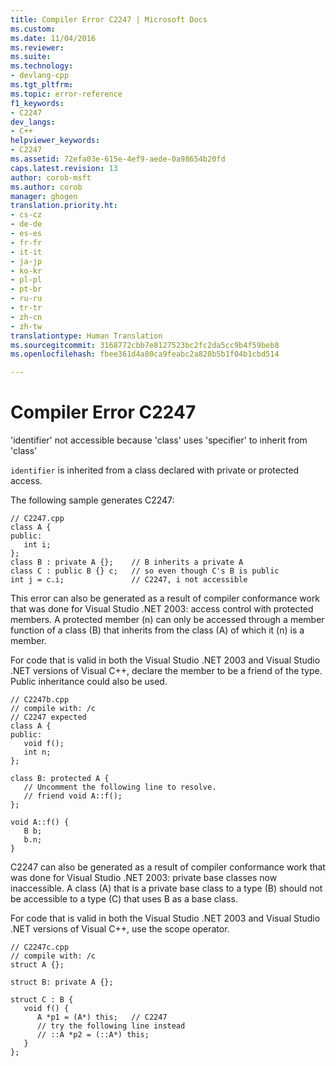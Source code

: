 ```yaml
---
title: Compiler Error C2247 | Microsoft Docs
ms.custom: 
ms.date: 11/04/2016
ms.reviewer: 
ms.suite: 
ms.technology:
- devlang-cpp
ms.tgt_pltfrm: 
ms.topic: error-reference
f1_keywords:
- C2247
dev_langs:
- C++
helpviewer_keywords:
- C2247
ms.assetid: 72efa03e-615e-4ef9-aede-0a98654b20fd
caps.latest.revision: 13
author: corob-msft
ms.author: corob
manager: ghogen
translation.priority.ht:
- cs-cz
- de-de
- es-es
- fr-fr
- it-it
- ja-jp
- ko-kr
- pl-pl
- pt-br
- ru-ru
- tr-tr
- zh-cn
- zh-tw
translationtype: Human Translation
ms.sourcegitcommit: 3168772cbb7e8127523bc2fc2da5cc9b4f59beb8
ms.openlocfilehash: fbee361d4a80ca9feabc2a828b5b1f04b1cbd514

---
```

# Compiler Error C2247
'identifier' not accessible because 'class' uses 'specifier' to inherit from 'class'  
  
 `identifier` is inherited from a class declared with private or protected access.  
  
 The following sample generates C2247:  
  
```  
// C2247.cpp  
class A {  
public:  
   int i;  
};  
class B : private A {};    // B inherits a private A  
class C : public B {} c;   // so even though C's B is public  
int j = c.i;               // C2247, i not accessible  
```  
  
 This error can also be generated as a result of compiler conformance work that was done for Visual Studio .NET 2003: access control with protected members. A protected member (n) can only be accessed through a member function of a class (B) that inherits from the class (A) of which it (n) is a member.  
  
 For code that is valid in both the Visual Studio .NET 2003 and Visual Studio .NET versions of Visual C++, declare the member to be a friend of the type. Public inheritance could also be used.  
  
```  
// C2247b.cpp  
// compile with: /c  
// C2247 expected  
class A {  
public:  
   void f();  
   int n;  
};  
  
class B: protected A {  
   // Uncomment the following line to resolve.  
   // friend void A::f();  
};  
  
void A::f() {  
   B b;  
   b.n;  
}  
```  
  
 C2247 can also be generated as a result of compiler conformance work that was done for Visual Studio .NET 2003: private base classes now inaccessible. A class (A) that is a private base class to a type (B) should not be accessible to a type (C) that uses B as a base class.  
  
 For code that is valid in both the Visual Studio .NET 2003 and Visual Studio .NET versions of Visual C++, use the scope operator.  
  
```  
// C2247c.cpp  
// compile with: /c  
struct A {};  
  
struct B: private A {};  
  
struct C : B {  
   void f() {  
      A *p1 = (A*) this;   // C2247  
      // try the following line instead  
      // ::A *p2 = (::A*) this;  
   }  
};  
```


<!--HONumber=Jan17_HO1-->


